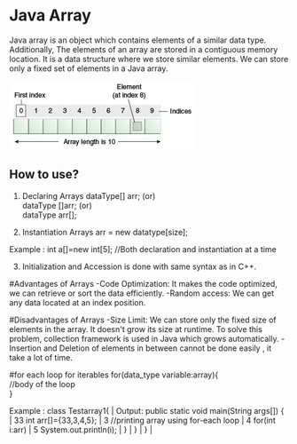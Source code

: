 # Java Array
Java array is an object which contains elements of a similar data type. Additionally, The elements of an array are stored in a contiguous memory location. It is a data structure where we store similar elements. We can store only a fixed set of elements in a Java array.

<img src= "./array.gif" >

## How to use?

1. Declaring Arrays
dataType[] arr; (or)  
dataType []arr; (or)  
dataType arr[];  

2. Instantiation  Arrays
arr = new datatype[size];  

Example : int a[]=new int[5];	//Both declaration and instantiation at a time

3. Initialization and Accession is done with same syntax as in C++.


#Advantages of Arrays
-Code Optimization: It makes the code optimized, we can retrieve or sort the data efficiently.
-Random access: We can get any data located at an index position.

#Disadvantages of Arrays
-Size Limit: We can store only the fixed size of elements in the array. It doesn't grow its size at runtime. To solve this problem, collection framework is used in Java which grows automatically.
-Insertion and Deletion of elements in between cannot be done easily , it take a lot of time.



#for each loop for iterables
for(data_type variable:array){  
//body of the loop  
}  

Example : 
		class Testarray1{  					| Output:
			public static void main(String args[]) {  	| 33
				int arr[]={33,3,4,5};  		| 3 
				//printing array using for-each loop	| 4 
				for(int i:arr)  			| 5
				System.out.println(i);  		|
				}					|
			}						|
		}  							|







